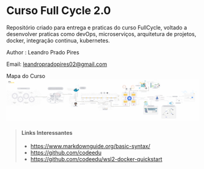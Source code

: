 # Curso Full Cycle 2.0

Repositório criado para entrega e praticas do curso FullCycle,  voltado a desenvolver praticas como devOps, microserviços, arquitetura de projetos, docker, integração continua, kubernetes.

Author : Leandro Prado Pires

Email: leandropradopires02@gmail.com

Mapa do Curso
![Mapa do curso](https://github.com/lpradopires/curso-fullcycle/blob/main/documentos/Mapa-fullcycle-novo.jpg)

> #### Links Interessantes
>
> - <https://www.markdownguide.org/basic-syntax/>
> - <https://github.com/codeedu>
> - <https://github.com/codeedu/wsl2-docker-quickstart>
